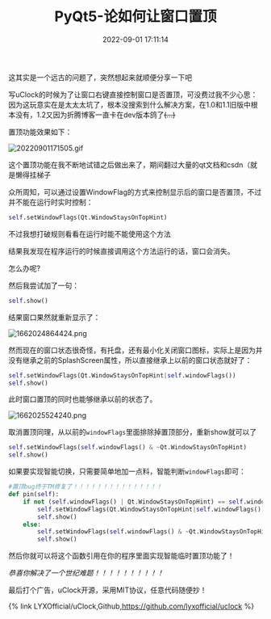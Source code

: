﻿---
title: PyQt5-论如何让窗口置顶
tags:
  - Python
  - PyQt5
  - 编程
  - uClock
abbrlink: 5e2c4b67
date: 2022-09-01 17:11:14
categories: 编程
cover: https://bu.dusays.com/2022/09/01/6310801a177f7.webp
updated: 2022-09-01 17:50:13
---


这其实是一个远古的问题了，突然想起来就顺便分享一下吧

写uClock的时候为了让窗口右键直接控制窗口是否置顶，可没费过我不少心思：因为这玩意实在是太太太坑了，根本没搜索到什么解决方案，在1.0和1.1旧版中根本没有，1.2又因为折腾博客一直卡在dev版本鸽了~~(...)~~

置顶功能效果如下：

![20220901171505.gif](https://bu.dusays.com/2022/09/01/63107ef8efce4.gif)

这个置顶功能在我不断地试错之后做出来了，期间翻过大量的qt文档和csdn（就是懒得挂梯子

众所周知，可以通过设置WindowFlag的方式来控制显示后的窗口是否置顶，不过并不能在运行时实时控制：

```python
self.setWindowFlags(Qt.WindowStaysOnTopHint)
```

不过我想打破规则看看在运行时能不能使用这个方法

结果我发现在程序运行的时候直接调用这个方法运行的话，窗口会消失。

怎么办呢?

然后我尝试加了一句：

```python
self.show()
```

结果窗口果然就重新显示了：

![1662024864424.png](https://bu.dusays.com/2022/09/01/63107ca273f86.png)

然而现在的窗口状态很奇怪，有托盘，还有最小化关闭窗口图标，实际上是因为并没有继承之前的SplashScreen属性，所以直接继承上以前的窗口状态就好了：

```python
self.setWindowFlags(Qt.WindowStaysOnTopHint|self.windowFlags())
self.show()
```

此时窗口置顶的同时也能够继承以前的状态了。

![1662025524240.png](https://bu.dusays.com/2022/09/01/63107f363aa84.png)

取消置顶同理，从以前的`windowFlags`里面排除掉置顶部分，重新show就可以了
```python
self.setWindowFlags(self.windowFlags() & ~Qt.WindowStaysOnTopHint)
self.show()
```

如果要实现智能切换，只需要简单地加一点料，智能判断`windowFlags`即可：

```python
#置顶bug终于TM修复了！！！！！！！！！！！！！！！
def pin(self):
    if not (self.windowFlags() | Qt.WindowStaysOnTopHint) == self.windowFlags():
        self.setWindowFlags(Qt.WindowStaysOnTopHint|self.windowFlags())
        self.show()
    else:
        self.setWindowFlags(self.windowFlags() & ~Qt.WindowStaysOnTopHint)
        self.show()
```

然后你就可以将这个函数引用在你的程序里面实现智能临时置顶功能了！

_恭喜你解决了一个世纪难题！！！！！！！！！！_

最后打个广告，uClock开源，采用MIT协议，任意代码随便抄！

{% link LYXOfficial/uClock,Github,https://github.com/lyxofficial/uclock %}
